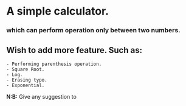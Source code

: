 # A simple calculator.

### which can perform operation only between two numbers.

## Wish to add more feature. Such as:
	- Performing parenthesis operation.
	- Square Root.
	- Log.
	- Erasing typo.
	- Exponential.

**N:B:** Give any suggestion to
